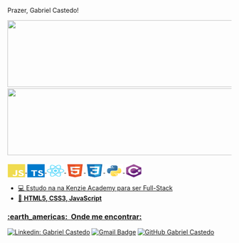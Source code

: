 Prazer, Gabriel Castedo!

<div align="center">
  <a href="https://github.com/gabrielcastedo">
  <img height="150em" width="1500em" src="https://github-readme-stats.vercel.app/api?username=gabrielcastedo&theme=calm&show_icons=true"/>
  <img height="150em" width="1500em"src="https://github-readme-stats.vercel.app/api/top-langs/?username=gabrielcastedo&layout=compact&langs_count=7&theme=calm"/>
</div>
  
<div>
  <div style="display: inline_block"><br>
  <img align="center" alt="Js" height="30" width="40" src="https://raw.githubusercontent.com/devicons/devicon/master/icons/javascript/javascript-plain.svg">
  <img align="center" alt="Ts" height="30" width="40" src="https://raw.githubusercontent.com/devicons/devicon/master/icons/typescript/typescript-plain.svg">
  <img align="center" alt="React" height="30" width="40" src="https://raw.githubusercontent.com/devicons/devicon/master/icons/react/react-original.svg">
  <img align="center" alt="HTML" height="30" width="40" src="https://raw.githubusercontent.com/devicons/devicon/master/icons/html5/html5-original.svg">
  <img align="center" alt="CSS" height="30" width="40" src="https://raw.githubusercontent.com/devicons/devicon/master/icons/css3/css3-original.svg">
  <img align="center" alt="Python" height="30" width="40" src="https://raw.githubusercontent.com/devicons/devicon/master/icons/python/python-original.svg">
  <img align="center" alt="Csharp" height="30" width="40" src="https://raw.githubusercontent.com/devicons/devicon/master/icons/csharp/csharp-original.svg">
</div>

- 💻 Estudo na na Kenzie Academy para ser Full-Stack 
- 🌱 <strong>HTML5, CSS3, JavaScript</strong> 


<h3> :earth_americas: &nbsp;Onde me encontrar: </h3> 

[![Linkedin: Gabriel Castedo](https://img.shields.io/badge/-GABRIELCASTEDO-blue?style=flat-square&logo=Linkedin&logoColor=white&link=LINK-DO-SEU-LINKEDIN)](LINK-DO-SEU-LINKEDIN)
[![Gmail Badge](https://img.shields.io/badge/-gabriel.castedo1@gmail.com-006bed?style=flat-square&logo=Gmail&logoColor=white&link=mailto:gabriel.castedo1@gmail.com)](mailto:gabriel.castedo1@gmail.com)
[![GitHub Gabriel Castedo]( https://img.shields.io/github/followers/gabrielcastedo?label=follow&style=social)](https://github.com/gabrielcastedo#)

